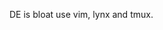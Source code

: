 DE is bloat use vim, lynx and tmux.

 <!-- ![Gopalkataria's Streak](https://github-readme-streak-stats.herokuapp.com/?user=Gopalkataria&theme=gruvbox&hide_border=true)  -->
